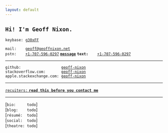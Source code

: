 ```yaml
---
layout: default
---
```


## `Hi! I'm Geoff Nixon.`

`keybase: `[`g30xFF`](https://keybase.io/g30xFF)  

`mail:    `[`geoff@geoffnixon.net`](mailto:type-that-out---copy-paste-wont-work-because-thats-not-an-@)  
`pstn:    `[`+1-707-596-0297`](tel:+17075960297) **[`message`](sms:+17075960297)** 
**`text:    `**[`+1-707-596-0297`](sms:+17075960297)

---

`github:                  `[`geoff-nixon`](https://github.com/geoff-nixon)  
`stackoverflow.com:       `[`geoff-nixon`](https://stackoverflow.com/users/2351351/geoff-nixon)  
`apple.stackexchange.com: `[`geoff-nixon`](https://apple.stackexchange.com/users/65379/geoff-nixon)

---

[`recuiters:` **`read this before you contact me`**](https://www.quora.com/Has-anyone-ever-turned-down-a-job-offer-from-Google-If-so-why/answer/Geoff-Nixon-3)

---

[`bio:     todo`]  
[`blog:    todo`]  
[`résumé:  todo`]  
[`social:  todo`]  
[`theatre: todo`]  
